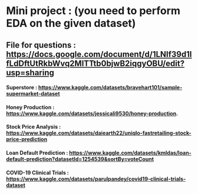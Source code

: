 # Mini project : (you need to perform EDA on the given dataset)
## File for questions : https://docs.google.com/document/d/1LNIf39d1IfLdDftUtRkbWvq2MlTTtb0bjwB2iqgyOBU/edit?usp=sharing

#### Superstore : https://www.kaggle.com/datasets/bravehart101/sample-supermarket-dataset
#### Honey Production : https://www.kaggle.com/datasets/jessicali9530/honey-production.
#### Stock Price Analysis  : https://www.kaggle.com/datasets/daiearth22/uniqlo-fastretailing-stock-price-prediction
#### Loan Default Prediction : https://www.kaggle.com/datasets/kmldas/loan-default-prediction?datasetId=1254539&sortBy=voteCount
#### COVID-19 Clinical Trials : https://www.kaggle.com/datasets/parulpandey/covid19-clinical-trials-dataset
